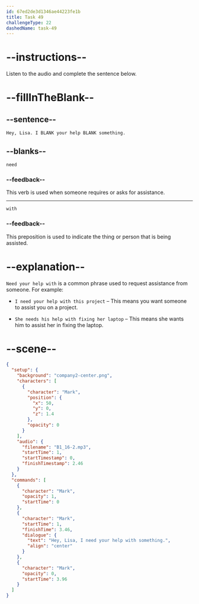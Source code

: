 ```yaml
---
id: 67ed2de3d1346ae44223fe1b
title: Task 49
challengeType: 22
dashedName: task-49
---
```


<!-- (Audio) Mark: Hey, Lisa. I need your help with something. -->

# --instructions--

Listen to the audio and complete the sentence below.

# --fillInTheBlank--

## --sentence--

`Hey, Lisa. I BLANK your help BLANK something.`

## --blanks--

`need`

### --feedback--

This verb is used when someone requires or asks for assistance.

---

`with`

### --feedback--

This preposition is used to indicate the thing or person that is being assisted.

# --explanation--

`Need your help with` is a common phrase used to request assistance from someone. For example:

- `I need your help with this project` – This means you want someone to assist you on a project.

- `She needs his help with fixing her laptop` – This means she wants him to assist her in fixing the laptop.

# --scene--

```json
{
  "setup": {
    "background": "company2-center.png",
    "characters": [
      {
        "character": "Mark",
        "position": {
          "x": 50,
          "y": 0,
          "z": 1.4
        },
        "opacity": 0
      }
    ],
    "audio": {
      "filename": "B1_16-2.mp3",
      "startTime": 1,
      "startTimestamp": 0,
      "finishTimestamp": 2.46
    }
  },
  "commands": [
    {
      "character": "Mark",
      "opacity": 1,
      "startTime": 0
    },
    {
      "character": "Mark",
      "startTime": 1,
      "finishTime": 3.46,
      "dialogue": {
        "text": "Hey, Lisa, I need your help with something.",
        "align": "center"
      }
    },
    {
      "character": "Mark",
      "opacity": 0,
      "startTime": 3.96
    }
  ]
}
```
